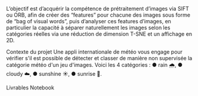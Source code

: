 L’objectif est d’acquérir la compétence de prétraitement d’images via SIFT ou ORB, afin de créer des
“features” pour chacune des images sous forme de “bag of visual words”, puis
d’analyser ces features d’images, en particulier la capacité à séparer
naturellement les images selon les catégories réelles via une réduction de
dimension T-SNE et un affichage en 2D.

Contexte du projet
Une appli internationale de météo vous engage pour vérifier s'il est possible de détecter et classer de manière non supervisée la catégorie météo d'un jeu d'images. Voici les 4 catégories : ● rain 🌧, ● cloudy ☁️, ● sunshine ☀️, ● sunrise 🌅.

Livrables
Notebook
